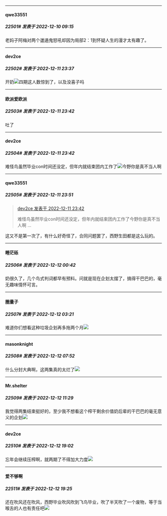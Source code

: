

*****

####  qwe33551  
##### 22501#       发表于 2022-12-10 09:15

老妈子阿梅对两个邋遢鬼怒吼却因为局部2：1到怀疑人生的漫才太有趣了。



*****

####  dev2ce  
##### 22502#       发表于 2022-12-11 23:37

开奶<img src="https://static.saraba1st.com/image/smiley/face2017/067.png" referrerpolicy="no-referrer">四期这人数惊到了，以及没喜子吗



*****

####  欧派爱欧派  
##### 22503#       发表于 2022-12-11 23:42

吐了

*****

####  dev2ce  
##### 22504#       发表于 2022-12-11 23:42

难怪鸟虽然毕业con时间还没定，但年内就结束团内工作了<img src="https://static.saraba1st.com/image/smiley/face2017/067.png" referrerpolicy="no-referrer">今野你是真不当人啊



*****

####  qwe33551  
##### 22505#       发表于 2022-12-11 23:51

<blockquote><a href="httphttps://bbs.saraba1st.com/2b/forum.php?mod=redirect&amp;goto=findpost&amp;pid=58897746&amp;ptid=1102389" target="_blank">dev2ce 发表于 2022-12-11 23:42</a>

难怪鸟虽然毕业con时间还没定，但年内就结束团内工作了今野你是真不当人啊 ...</blockquote>

这又不是第一次了，有什么好奇怪了，合同问题罢了，西野生田都是这么玩的。



*****

####  睡茫砾  
##### 22506#       发表于 2022-12-12 00:42

奶很久了，几个鸟式判词都早有预料。问就是现在企划太摆了，搞得干巴巴的，毫无趣味情怀可言。



*****

####  圈量子  
##### 22507#       发表于 2022-12-12 03:21

难道你们想看这种垃圾企划再多拖两个月<img src="https://static.saraba1st.com/image/smiley/face2017/053.png" referrerpolicy="no-referrer">



*****

####  masonknight  
##### 22508#       发表于 2022-12-12 07:52

什么分封大典啊，这两集真的太烂了<img src="https://static.saraba1st.com/image/smiley/face2017/004.gif" referrerpolicy="no-referrer">



*****

####  Mr.shelter  
##### 22509#       发表于 2022-12-12 11:29

我觉得两集结束挺好的，至少我不想看这个榨干剩余价值奶后辈的干巴巴的毫无意义的企划<img src="https://static.saraba1st.com/image/smiley/face2017/001.png" referrerpolicy="no-referrer">



*****

####  dev2ce  
##### 22510#       发表于 2022-12-12 19:02

忘年会继续压榨啊，就两期了不得加大力度<img src="https://static.saraba1st.com/image/smiley/face2017/067.png" referrerpolicy="no-referrer">



*****

####  爱不够啊  
##### 22511#       发表于 2022-12-12 19:25

还在吹风还在吹风，西野毕业吹风吹到飞鸟毕业，吹了半天吹了一个废物，等于当喉舌的人也有责任吧<img src="https://static.saraba1st.com/image/smiley/face2017/049.png" referrerpolicy="no-referrer">

